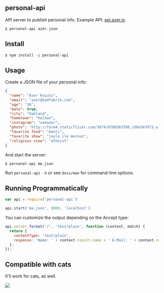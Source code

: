 ## personal-api

API server to publish personal info. Example API: [api.azer.io](http://api.azer.io)

```bash
$ personal-api azer.json
```

## Install

```bash
$ npm install -g personal-api
```

## Usage

Create a JSON file of your personal info:

```json
{
  "name": "Azer Koçulu",
  "email": "azer@kodfabrik.com",
  "age": "26",
  "male": true,
  "city": "Oakland",
  "hometown": "Kalkan",
  "instagram": "oakazer",
  "photo": "http://farm4.staticflickr.com/3674/8760363780_cdbe567873_o.jpg",
  "favorite food": "mantı",
  "favorite show": "leyla ile mecnun",
  "religious view": "atheist"
}
```

And start the server:

```bash
$ personal-api me.json
```

Run `personal-api -h` or see `docs/man` for command-line options.

## Running Programmatically

```js
var api = require('personal-api')

api.start('me.json', 8000, 'localhost')
```

You can customize the output depending on the Accept type:

```js
api.server.format('/', 'text/plain', function (context, match) {
  return {
    contentType: 'text/plain',
    response: 'Name: ' + context.result.name + ' E-Mail: ' + context.result.email
  };
});
```

## Compatible with cats

It'll work for cats, as well.

![](http://distilleryimage9.ak.instagram.com/8ab17022616811e38fb612064f8bfb61_6.jpg)
